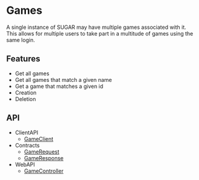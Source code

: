 # Games
A single instance of SUGAR may have multiple games associated with it. This allows for multiple users to take part in a multitude of games using the same login. 


## Features
* Get all games
* Get all games that match a given name
* Get a game that matches a given id
* Creation
* Deletion


## API
* ClientAPI
    * [GameClient](/api/PlayGen.SUGAR.ClientAPI.GameClient)
* Contracts
    * [GameRequest](/api/PlayGen.SUGAR.Contracts.GameRequest)
    * [GameResponse](/api/PlayGen.SUGAR.Contracts.GameResponse)
* WebAPI
    * [GameController](/api/PlayGen.SUGAR.WebAPI.Controllers.GameController)
